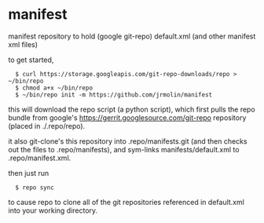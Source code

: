 manifest
========

manifest repository to hold (google git-repo) default.xml (and other manifest xml files)

to get started,

```
  $ curl https://storage.googleapis.com/git-repo-downloads/repo > ~/bin/repo
  $ chmod a+x ~/bin/repo
  $ ~/bin/repo init -m https://github.com/jrmolin/manifest
```


this will download the repo script (a python script), which first pulls the repo bundle from google's
https://gerrit.googlesource.com/git-repo repository (placed in ./.repo/repo).

it also git-clone's this repository into .repo/manifests.git (and then checks out the files to 
.repo/manifests), and sym-links manifests/default.xml to .repo/manifest.xml.

then just run

```
  $ repo sync
```

to cause repo to clone all of the git repositories referenced in default.xml into your working directory.
